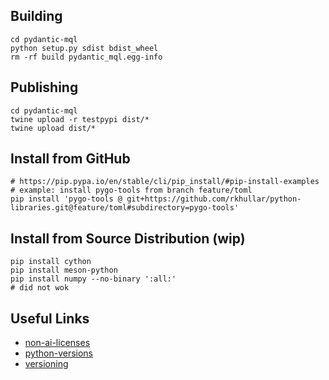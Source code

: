 ## Building
```shell
cd pydantic-mql
python setup.py sdist bdist_wheel
rm -rf build pydantic_mql.egg-info
```

## Publishing
```shell
cd pydantic-mql
twine upload -r testpypi dist/*
twine upload dist/*
```

## Install from GitHub
```shell
# https://pip.pypa.io/en/stable/cli/pip_install/#pip-install-examples
# example: install pygo-tools from branch feature/toml
pip install 'pygo-tools @ git+https://github.com/rkhullar/python-libraries.git@feature/toml#subdirectory=pygo-tools'
```

## Install from Source Distribution (wip)
```shell
pip install cython
pip install meson-python
pip install numpy --no-binary ':all:'
# did not wok
```

## Useful Links
- [non-ai-licenses]
- [python-versions]
- [versioning]

[non-ai-licenses]: https://github.com/non-ai-licenses/non-ai-licenses
[python-versions]: https://devguide.python.org/versions
[versioning]: https://packaging.python.org/en/latest/discussions/versioning